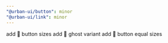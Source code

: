 ```yaml
---
"@urban-ui/button": minor
"@urban-ui/link": minor
---
```


add :rocket: button sizes
add :rocket: ghost variant
add :rocket: button equal sizes
